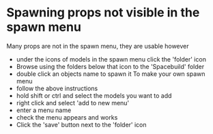 # Spawning props not visible in the spawn menu #
Many props are not in the spawn menu, they are usable however
  * under the icons of models in the spawn menu click the 'folder' icon
  * Browse using the folders below that icon to the 'Spacebuild' folder
  * double click an objects name to spawn it
To make your own spawn menu
  * follow the above instructions
  * hold shift or ctrl and select the models you want to add
  * right click and select 'add to new menu'
  * enter a menu name
  * check the menu appears and works
  * Click the 'save' button next to the 'folder' icon